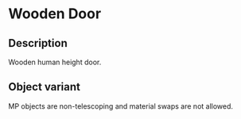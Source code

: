 # Wooden Door

## Description

Wooden human height door.

## Object variant

MP objects are non-telescoping and material swaps are not allowed.
